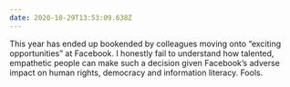 ```yaml
---
date: 2020-10-29T13:53:09.638Z
---
```

This year has ended up bookended by colleagues moving onto “exciting opportunities” at Facebook. I honestly fail to understand how talented, empathetic people can make such a decision given Facebook’s adverse impact on human rights, democracy and information literacy. Fools.
